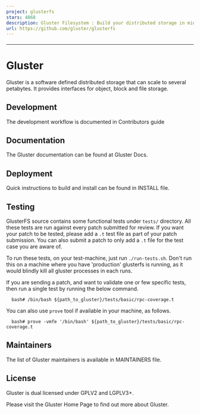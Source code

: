 ```yaml
---
project: glusterfs
stars: 4868
description: Gluster Filesystem : Build your distributed storage in minutes
url: https://github.com/gluster/glusterfs
---
```


####   
  
  
  

* * *

Gluster
=======

Gluster is a software defined distributed storage that can scale to several petabytes. It provides interfaces for object, block and file storage.

Development
-----------

The development workflow is documented in Contributors guide

Documentation
-------------

The Gluster documentation can be found at Gluster Docs.

Deployment
----------

Quick instructions to build and install can be found in INSTALL file.

Testing
-------

GlusterFS source contains some functional tests under `tests/` directory. All these tests are run against every patch submitted for review. If you want your patch to be tested, please add a `.t` test file as part of your patch submission. You can also submit a patch to only add a `.t` file for the test case you are aware of.

To run these tests, on your test-machine, just run `./run-tests.sh`. Don't run this on a machine where you have 'production' glusterfs is running, as it would blindly kill all gluster processes in each runs.

If you are sending a patch, and want to validate one or few specific tests, then run a single test by running the below command.

```
  bash# /bin/bash ${path_to_gluster}/tests/basic/rpc-coverage.t
```

You can also use `prove` tool if available in your machine, as follows.

```
  bash# prove -vmfe '/bin/bash' ${path_to_gluster}/tests/basic/rpc-coverage.t
```

Maintainers
-----------

The list of Gluster maintainers is available in MAINTAINERS file.

License
-------

Gluster is dual licensed under GPLV2 and LGPLV3+.

Please visit the Gluster Home Page to find out more about Gluster.
